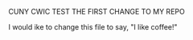 CUNY CWIC TEST
THE FIRST CHANGE TO MY REPO

I would ike to change this file to say, "I like coffee!"
